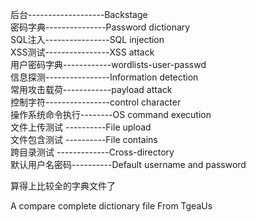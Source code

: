 后台-------------------Backstage  
密码字典---------------Password dictionary  
SQL注入----------------SQL injection  
XSS测试----------------XSS attack  
用户密码字典------------wordlists-user-passwd  
信息探测----------------Information detection   
常用攻击载荷------------payload attack  
控制字符----------------control character  
操作系统命令执行--------OS command execution  
文件上传测试	----------File upload  
文件包含测试	----------File contains  
跨目录测试	-------------Cross-directory  
默认用户名密码----------Default username and password  

算得上比较全的字典文件了

A compare complete dictionary file
From TgeaUs
